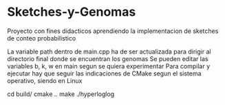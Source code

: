 # Sketches-y-Genomas
Proyecto con fines didacticos aprendiendo la implementacion de sketches de conteo probabilistico

La variable path dentro de main.cpp ha de ser actualizada para dirigir al directorio final donde se encuentran los genomas 
Se pueden editar las variables b, k, w en main segun se quiera experimentar
Para compilar y ejecutar hay que seguir las indicaciones de CMake segun el sistema operativo, siendo en Linux

cd build/
cmake .. 
make
./hyperloglog
